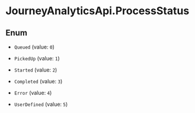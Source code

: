# JourneyAnalyticsApi.ProcessStatus

## Enum


* `Queued` (value: `0`)

* `PickedUp` (value: `1`)

* `Started` (value: `2`)

* `Completed` (value: `3`)

* `Error` (value: `4`)

* `UserDefined` (value: `5`)


